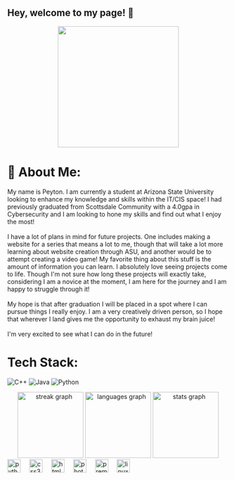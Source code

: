 ## Hey, welcome to my page! 👋
<div align="center">
  <img height="275" src="https://i.imgur.com/bPOiltN.gif"  />
</div>

# 💫 About Me:
My name is Peyton. I am currently a student at Arizona State University looking to enhance my knowledge and skills within the IT/CIS space! I had previously graduated from Scottsdale Community with a 4.0gpa in Cybersecurity and I am looking to hone my skills and find out what I enjoy the most!<br><br>I have a lot of plans in mind for future projects. One includes making a website for a series that means a lot to me, though that will take a lot more learning about website creation through ASU, and another would be to attempt creating a video game! My favorite thing about this stuff is the amount of information you can learn. I absolutely love seeing projects come to life. Though I'm not sure how long these projects will exactly take, considering I am a novice at the moment, I am here for the journey and I am happy to struggle through it!<br><br>
My hope is that after graduation I will be placed in a spot where I can pursue things I really enjoy. I am a very creatively driven person, so I hope that wherever I land gives me the opportunity to exhaust my brain juice!<br><br>
I'm very excited to see what I can do in the future!



# Tech Stack:
![C++](https://img.shields.io/badge/c++-%2300599C.svg?style=for-the-badge&logo=c%2B%2B&logoColor=white) ![Java](https://img.shields.io/badge/java-%23ED8B00.svg?style=for-the-badge&logo=openjdk&logoColor=white) ![Python](https://img.shields.io/badge/python-3670A0?style=for-the-badge&logo=python&logoColor=ffdd54)

<div align="center">
  <img src="https://streak-stats.demolab.com?user=Peytown&locale=en&mode=daily&theme=dracula&hide_border=false&border_radius=5" height="150" alt="streak graph"  />
  <img src="https://github-readme-stats.vercel.app/api/top-langs?username=Peytown&locale=en&hide_title=false&layout=compact&card_width=320&langs_count=5&theme=dracula&hide_border=false" height="150" alt="languages graph"  />
  <img src="https://github-readme-stats.vercel.app/api?username=Peytown&hide_title=false&hide_rank=false&show_icons=true&include_all_commits=true&count_private=true&disable_animations=false&theme=dracula&locale=en&hide_border=false" height="150" alt="stats graph"  />
</div>

<div align="left">
  <img src="https://cdn.jsdelivr.net/gh/devicons/devicon/icons/python/python-original.svg" height="30" alt="python logo"  />
  <img width="12" />
  <img src="https://cdn.jsdelivr.net/gh/devicons/devicon/icons/css3/css3-original.svg" height="30" alt="css3 logo"  />
  <img width="12" />
  <img src="https://cdn.jsdelivr.net/gh/devicons/devicon/icons/html5/html5-original.svg" height="30" alt="html5 logo"  />
  <img width="12" />
  <img src="https://cdn.jsdelivr.net/gh/devicons/devicon/icons/photoshop/photoshop-plain.svg" height="30" alt="photoshop logo"  />
  <img width="12" />
  <img src="https://cdn.jsdelivr.net/gh/devicons/devicon/icons/premierepro/premierepro-plain.svg" height="30" alt="premierepro logo"  />
  <img width="12" />
  <img src="https://cdn.jsdelivr.net/gh/devicons/devicon/icons/linux/linux-original.svg" height="30" alt="linux logo"  />
</div>

<!-- Proudly created with GPRM ( https://gprm.itsvg.in ) -->
<!--
**Peytown/Peytown** is a ✨ _special_ ✨ repository because its `README.md` (this file) appears on your GitHub profile.


ddd
